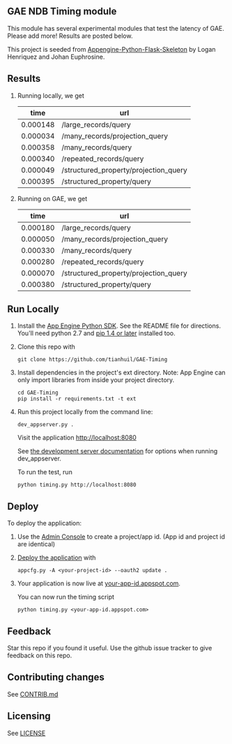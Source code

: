 ## GAE NDB Timing module

This module has several experimental modules that test the latency of GAE.  Please add more!  Results are posted below.

This project is seeded from [Appengine-Python-Flask-Skeleton](https://github.com/tianhuil/GAE-Timing) by Logan Henriquez and Johan Euphrosine.

## Results
1. Running locally, we get

   | time | url |
   | ---- | --- |
   | 0.000148 | /large_records/query |
   | 0.000034 | /many_records/projection_query |
   | 0.000358 | /many_records/query |
   | 0.000340 | /repeated_records/query |
   | 0.000049 | /structured_property/projection_query |
   | 0.000395 | /structured_property/query |

1. Running on GAE, we get

   | time | url |
   | ---- | --- |
   | 0.000180 | /large_records/query |
   | 0.000050 | /many_records/projection_query |
   | 0.000330 | /many_records/query |
   | 0.000280 | /repeated_records/query |
   | 0.000070 | /structured_property/projection_query |
   | 0.000380 | /structured_property/query |


## Run Locally
1. Install the [App Engine Python SDK](https://developers.google.com/appengine/downloads).
See the README file for directions. You'll need python 2.7 and [pip 1.4 or later](http://www.pip-installer.org/en/latest/installing.html) installed too.

1. Clone this repo with

   ```
   git clone https://github.com/tianhuil/GAE-Timing
   ```
1. Install dependencies in the project's ext directory.
   Note: App Engine can only import libraries from inside your project directory.

   ```
   cd GAE-Timing
   pip install -r requirements.txt -t ext
   ```
1. Run this project locally from the command line:

   ```
   dev_appserver.py .
   ```

   Visit the application [http://localhost:8080](http://localhost:8080)

   See [the development server documentation](https://developers.google.com/appengine/docs/python/tools/devserver) for options when running dev_appserver.

   To run the test, run

   ```
   python timing.py http://localhost:8080
   ```

## Deploy
To deploy the application:

1. Use the [Admin Console](https://console.developers.google.com) to create a
   project/app id. (App id and project id are identical)
1. [Deploy the
   application](https://developers.google.com/appengine/docs/python/tools/uploadinganapp) with

   ```
   appcfg.py -A <your-project-id> --oauth2 update .
   ```
1. Your application is now live at [your-app-id.appspot.com](your-app-id.appspot.com).

   You can now run the timing script
   ```
   python timing.py <your-app-id.appspot.com>
   ```

## Feedback
Star this repo if you found it useful. Use the github issue tracker to give
feedback on this repo.

## Contributing changes
See [CONTRIB.md](CONTRIB.md)

## Licensing
See [LICENSE](LICENSE)

